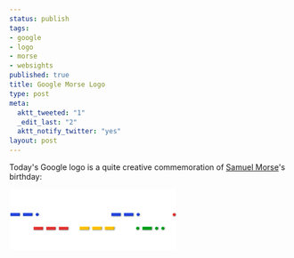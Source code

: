 ```yaml
--- 
status: publish
tags: 
- google
- logo
- morse
- websights
published: true
title: Google Morse Logo
type: post
meta: 
  aktt_tweeted: "1"
  _edit_last: "2"
  aktt_notify_twitter: "yes"
layout: post
---
```

Today's Google logo is a quite creative commemoration of <a href="http://en.wikipedia.org/wiki/Samuel_Morse">Samuel Morse</a>'s birthday:

<img src="/media/wp/2009/04/google-morse.gif" alt="Google Morse Logo" title="Google Morse Logo" width="300" height="110" class="alignnone size-full wp-image-2185" />
